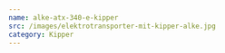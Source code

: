 ```yaml
---
name: alke-atx-340-e-kipper
src: /images/elektrotransporter-mit-kipper-alke.jpg
category: Kipper
---
```

